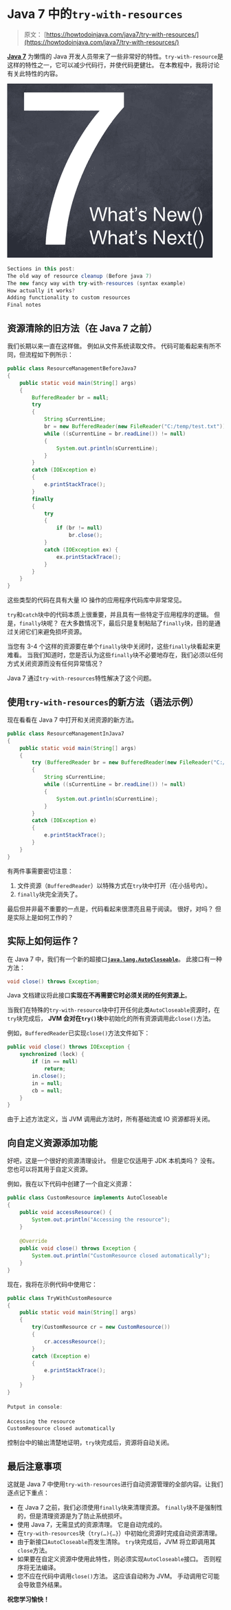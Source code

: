 # Java 7 中的`try-with-resources`

> 原文： [https://howtodoinjava.com/java7/try-with-resources/](https://howtodoinjava.com/java7/try-with-resources/)

[**Java 7**](//howtodoinjava.com/category/java-7/ "java 7 features") 为懒惰的 Java 开发人员带来了一些非常好的特性。`try-with-resource`是这样的特性之一，它可以减少代码行，并使代码更健壮。 在本教程中，我将讨论有关此特性的内容。

![java 7 features](img/e9fe6328c61ba53c0ce97bd60ab88afd.png "java 7 features")

```java
Sections in this post: 
The old way of resource cleanup (Before java 7)
The new fancy way with try-with-resources (syntax example)
How actually it works?
Adding functionality to custom resources
Final notes
```

## 资源清除的旧方法（在 Java 7 之前）

我们长期以来一直在这样做。 例如从文件系统读取文件。 代码可能看起来有所不同，但流程如下例所示：

```java
public class ResourceManagementBeforeJava7 
{
	public static void main(String[] args) 
	{
		BufferedReader br = null;
		try 
		{
			String sCurrentLine;
			br = new BufferedReader(new FileReader("C:/temp/test.txt"));
			while ((sCurrentLine = br.readLine()) != null) 
			{
				System.out.println(sCurrentLine);
			}
		} 
		catch (IOException e) 
		{
			e.printStackTrace();
		}
		finally 
		{
			try
			{
				if (br != null)
					br.close();
			} 
			catch (IOException ex) {
				ex.printStackTrace();
			}
		}
	}
}

```

这些类型的代码在具有大量 IO 操作的应用程序代码库中非常常见。

`try`和`catch`块中的代码本质上很重要，并且具有一些特定于应用程序的逻辑。 但是，`finally`块呢？ 在大多​​数情况下，最后只是复制粘贴了`finally`块，目的是通过关闭它们来避免损坏资源。

当您有 3-4 个这样的资源要在单个`finally`块中关闭时，这些`finally`块看起来更难看。 当我们知道时，您是否认为这些`finally`块不必要地存在，我们必须以任何方式关闭资源而没有任何异常情况？

Java 7 通过`try-with-resources`特性解决了这个问题。

## 使用`try-with-resources`的新方法（语法示例）

现在看看在 Java 7 中打开和关闭资源的新方法。

```java
public class ResourceManagementInJava7 
{
	public static void main(String[] args) 
	{
		try (BufferedReader br = new BufferedReader(new FileReader("C:/temp/test.txt")))
		{
			String sCurrentLine;
			while ((sCurrentLine = br.readLine()) != null) 
			{
				System.out.println(sCurrentLine);
			}
		} 
		catch (IOException e) 
		{
			e.printStackTrace();
		}
	}
}

```

有两件事需要密切注意：

1.  文件资源（`BufferedReader`）以特殊方式在`try`块中打开（在小括号内）。
2.  `finally`块完全消失了。

最后但并非最不重要的一点是，代码看起来很漂亮且易于阅读。 很好，对吗？ 但是实际上是如何工作的？

## 实际上如何运作？

在 Java 7 中，我们有一个新的超接口[**`java.lang.AutoCloseable`**](https://docs.oracle.com/javase/7/docs/api/java/lang/AutoCloseable.html "AutoCloseable")。 此接口有一种方法：

```java
void close() throws Exception;

```

Java 文档建议将此接口**实现在不再需要它时必须关闭的任何资源上**。

当我们在特殊的`try-with-resource`块中打开任何此类`AutoCloseable`资源时，在`try`块完成后， **JVM 会对在`try()`块**中初始化的所有资源调用此`close()`方法。

例如，`BufferedReader`已实现`close()`方法文件如下：

```java
public void close() throws IOException {
	synchronized (lock) {
		if (in == null)
			return;
		in.close();
		in = null;
		cb = null;
	}
}

```

由于上述方法定义，当 JVM 调用此方法时，所有基础流或 IO 资源都将关闭。

## 向自定义资源添加功能

好吧，这是一个很好的资源清理设计。 但是它仅适用于 JDK 本机类吗？ 没有。 您也可以将其用于自定义资源。

例如，我在以下代码中创建了一个自定义资源：

```java
public class CustomResource implements AutoCloseable 
{
	public void accessResource() {
		System.out.println("Accessing the resource");
	}

	@Override
	public void close() throws Exception {
		System.out.println("CustomResource closed automatically");
	}
}

```

现在，我将在示例代码中使用它：

```java
public class TryWithCustomResource 
{
	public static void main(String[] args)
	{
		try(CustomResource cr = new CustomResource())
		{
			cr.accessResource();
		}
		catch (Exception e)
		{
			e.printStackTrace();
		}
	}
}

Putput in console:

Accessing the resource
CustomResource closed automatically

```

控制台中的输出清楚地证明，`try`块完成后，资源将自动关闭。

## 最后注意事项

这就是 Java 7 中使用`try-with-resources`进行自动资源管理的全部内容。让我们逐点记下重点：

*   在 Java 7 之前，我们必须使用`finally`块来清理资源。 `finally`块不是强制性的，但是清理资源是为了防止系统损坏。
*   使用 Java 7，无需显式的资源清理。 它是自动完成的。
*   在`try-with-resources`块（`try(…){…}`）中初始化资源时完成自动资源清理。
*   由于新接口`AutoCloseable`而发生清除。 `try`块完成后，JVM 将立即调用其`close`方法。
*   如果要在自定义资源中使用此特性，则必须实现`AutoCloseable`接口。 否则程序将无法编译。
*   您不应在代码中调用`close()`方法。 这应该自动称为 JVM。 手动调用它可能会导致意外结果。

**祝您学习愉快！**